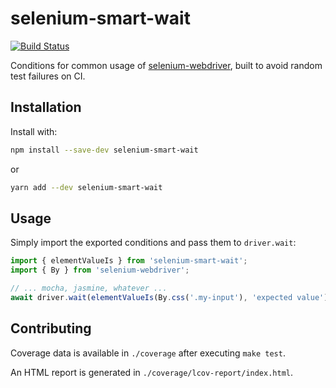 # selenium-smart-wait

[![Build Status](https://travis-ci.org/marmelab/selenium-smart-wait.svg?branch=master)](https://travis-ci.org/marmelab/selenium-smart-wait)

Conditions for common usage of [selenium-webdriver](http://seleniumhq.github.io/selenium/docs/api/javascript/index.html),
built to avoid random test failures on CI.

## Installation

Install with:

```sh
npm install --save-dev selenium-smart-wait
```

or

```sh
yarn add --dev selenium-smart-wait
```

## Usage

Simply import the exported conditions and pass them to `driver.wait`:

```js
import { elementValueIs } from 'selenium-smart-wait';
import { By } from 'selenium-webdriver';

// ... mocha, jasmine, whatever ...
await driver.wait(elementValueIs(By.css('.my-input'), 'expected value'));

```

## Contributing

Coverage data is available in `./coverage` after executing `make test`.

An HTML report is generated in `./coverage/lcov-report/index.html`.
